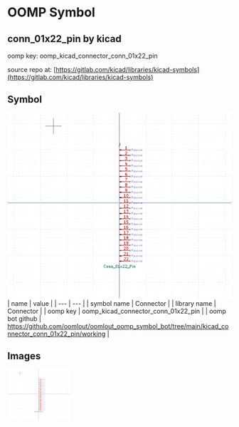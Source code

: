 # OOMP Symbol  
## conn_01x22_pin  by kicad  
  
oomp key: oomp_kicad_connector_conn_01x22_pin  
  
source repo at: [https://gitlab.com/kicad/libraries/kicad-symbols](https://gitlab.com/kicad/libraries/kicad-symbols)  
## Symbol  
  
[![working.png](working_600.png)](working.png)  
| name | value | 
| --- | --- | 
| symbol name | Connector | 
| library name | Connector | 
| oomp key | oomp_kicad_connector_conn_01x22_pin | 
| oomp bot github | https://github.com/oomlout/oomlout_oomp_symbol_bot/tree/main/kicad_connector_conn_01x22_pin/working | 
## Images  
  
[![working.png](working_140.png)](working.png)  
